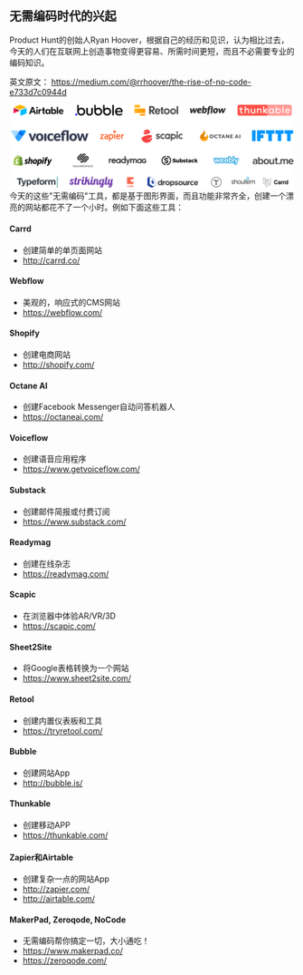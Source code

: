## 无需编码时代的兴起
Product Hunt的创始人Ryan Hoover，根据自己的经历和见识，认为相比过去，今天的人们在互联网上创造事物变得更容易、所需时间更短，而且不必需要专业的编码知识。

英文原文：
https://medium.com/@rrhoover/the-rise-of-no-code-e733d7c0944d

![logo墙](assets/saas-logos.png)
今天的这些"无需编码"工具，都是基于图形界面，而且功能非常齐全，创建一个漂亮的网站都花不了一个小时。例如下面这些工具：


#### Carrd
 * 创建简单的单页面网站
 * http://carrd.co/

#### Webflow
 * 美观的，响应式的CMS网站
 * https://webflow.com/

#### Shopify
 * 创建电商网站
 * http://shopify.com/

#### Octane AI
 * 创建Facebook Messenger自动问答机器人
 * https://octaneai.com/

#### Voiceflow
 * 创建语音应用程序
 * https://www.getvoiceflow.com/

#### Substack
 * 创建邮件简报或付费订阅
 * https://www.substack.com/

#### Readymag
 * 创建在线杂志
 * https://readymag.com/

#### Scapic
 * 在浏览器中体验AR/VR/3D
 * https://scapic.com/

#### Sheet2Site
 * 将Google表格转换为一个网站
 * https://www.sheet2site.com/

#### Retool
 * 创建内置仪表板和工具
 * https://tryretool.com/

#### Bubble
 * 创建网站App
 * http://bubble.is/

#### Thunkable
 * 创建移动APP
 * https://thunkable.com/

#### Zapier和Airtable
 * 创建复杂一点的网站App
 * http://zapier.com/
 * http://airtable.com/

#### MakerPad,  Zeroqode, NoCode
* 无需编码帮你搞定一切，大小通吃！
* https://www.makerpad.co/
* https://zeroqode.com/

